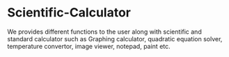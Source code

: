 # Scientific-Calculator
We provides different functions to the user along with scientific and standard calculator such as Graphing calculator, quadratic equation solver, temperature convertor, image viewer, notepad, paint etc.
